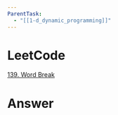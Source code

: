 ```yaml
---
ParentTask:
  - "[[1-d_dynamic_programming]]"
---
```


# LeetCode
[139. Word Break](https://leetcode.com/problems/word-break/)

# Answer
```Cpp
``` 